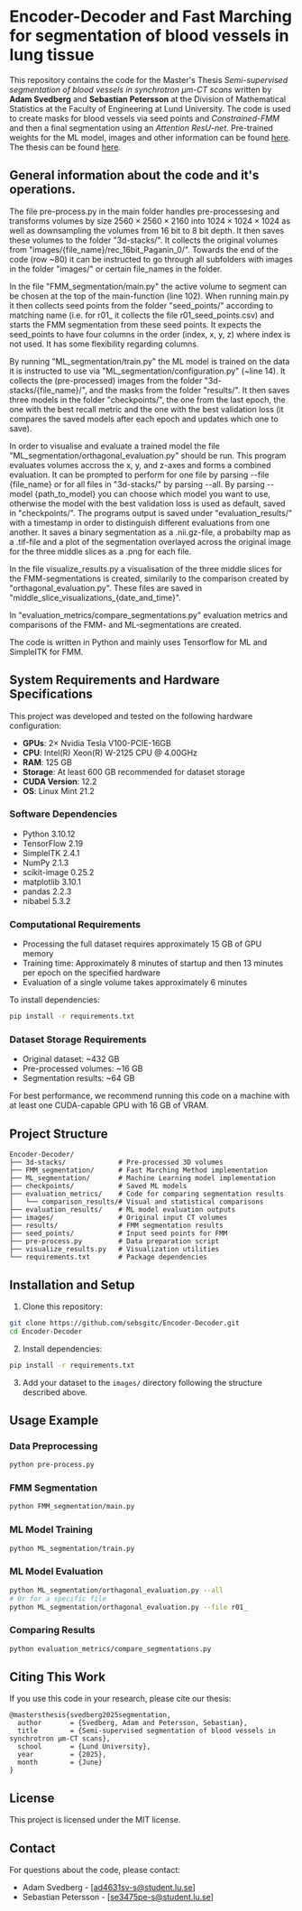 # Encoder-Decoder and Fast Marching for segmentation of blood vessels in lung tissue
This repository contains the code for the Master's Thesis *Semi-supervised segmentation of blood vessels in synchrotron μm-CT scans* written by **Adam Svedberg** and **Sebastian Petersson** at the Division of Mathematical Statistics at the Faculty of Engineering at Lund University. The code is used to create masks for blood vessels via seed points and *Constrained-FMM* and then a final segmentation using an *Attention ResU-net*. Pre-trained weights for the ML model, images and other information can be found [here](https://lu.app.box.com/s/k4edvjzz4in6whlj4naakw5fbiglo1kw). The thesis can be found [here](https://lup.lub.lu.se/student-papers/search/publication?q=%22svedberg%22%20and%20%22petersson%22).

## General information about the code and it's operations.

The file pre-process.py in the main folder handles pre-processesing and transforms volumes by size $2560 \times 2560 \times 2160$ into $1024 \times 1024 \times 1024$ as well as downsampling the volumes from 16 bit to 8 bit depth. It then saves these volumes to the folder "3d-stacks/". It collects the original volumes from "images/{file_name}/rec_16bit_Paganin_0/". Towards the end of the code (row ~80) it can be instructed to go through all subfolders with images in the folder "images/" or certain file_names in the folder.

In the file "FMM_segmentation/main.py" the active volume to segment can be chosen at the top of the main-function (line 102). When running main.py it then collects seed points from the folder "seed_points/" according to matching name (i.e. for r01_ it collects the file r01_seed_points.csv) and starts the FMM segmentation from these seed points. It expects the seed_points to have four columns in the order (index, x, y, z) where index is not used. It has some flexibility regarding columns. 

By running "ML_segmentation/train.py" the ML model is trained on the data it is instructed to use via "ML_segmentation/configuration.py" (~line 14). It collects the (pre-processed) images from the folder "3d-stacks/{file_name}/", and the masks from the folder "results/". It then saves three models in the folder "checkpoints/", the one from the last epoch, the one with the best recall metric and the one with the best validation loss (it compares the saved models after each epoch and updates which one to save). 

In order to visualise and evaluate a trained model the file "ML_segmentation/orthagonal_evaluation.py" should be run. This program evaluates volumes accross the x, y, and z-axes and forms a combined evaluation. It can be prompted to perform for one file by parsing --file {file_name} or for all files in "3d-stacks/" by parsing --all. By parsing --model {path_to_model} you can choose which model you want to use, otherwise the model with the best validation loss is used as default, saved in "checkpoints/". The programs output is saved under "evaluation_results/" with a timestamp in order to distinguish different evaluations from one another. It saves a binary segmentation as a .nii.gz-file, a probabilty map as a .tif-file and a plot of the segmentation overlayed across the original image for the three middle slices as a .png for each file.

In the file visualize_results.py a visualisation of the three middle slices for the FMM-segmentations is created, similarily to the comparison created by "orthagonal_evaluation.py". These files are saved in "middle_slice_visualizations_{date_and_time}".

In "evaluation_metrics/compare_segmentations.py" evaluation metrics and comparisons of the FMM- and ML-segmentations are created.

The code is written in Python and mainly uses Tensorflow for ML and SimpleITK for FMM.

## System Requirements and Hardware Specifications

This project was developed and tested on the following hardware configuration:
- **GPUs**: 2× Nvidia Tesla V100-PCIE-16GB
- **CPU**: Intel(R) Xeon(R) W-2125 CPU @ 4.00GHz
- **RAM**: 125 GB 
- **Storage**: At least 600 GB recommended for dataset storage
- **CUDA Version**: 12.2 
- **OS**: Linux Mint 21.2

### Software Dependencies
- Python        3.10.12
- TensorFlow    2.19
- SimpleITK     2.4.1
- NumPy         2.1.3
- scikit-image  0.25.2
- matplotlib    3.10.1
- pandas        2.2.3
- nibabel       5.3.2

### Computational Requirements
- Processing the full dataset requires approximately 15 GB of GPU memory
- Training time: Approximately 8 minutes of startup and then 13 minutes per epoch on the specified hardware
- Evaluation of a single volume takes approximately 6 minutes

To install dependencies:
```bash
pip install -r requirements.txt
```

### Dataset Storage Requirements
- Original dataset: ~432 GB
- Pre-processed volumes: ~16 GB
- Segmentation results: ~64 GB

For best performance, we recommend running this code on a machine with at least one CUDA-capable GPU with 16 GB of VRAM.

## Project Structure

```
Encoder-Decoder/
├── 3d-stacks/             # Pre-processed 3D volumes
├── FMM_segmentation/      # Fast Marching Method implementation
├── ML_segmentation/       # Machine Learning model implementation
├── checkpoints/           # Saved ML models
├── evaluation_metrics/    # Code for comparing segmentation results
│   └── comparison_results/# Visual and statistical comparisons
├── evaluation_results/    # ML model evaluation outputs
├── images/                # Original input CT volumes
├── results/               # FMM segmentation results
├── seed_points/           # Input seed points for FMM
├── pre-process.py         # Data preparation script
├── visualize_results.py   # Visualization utilities
└── requirements.txt       # Package dependencies
```

## Installation and Setup

1. Clone this repository:
```bash
git clone https://github.com/sebsgitc/Encoder-Decoder.git
cd Encoder-Decoder
```

2. Install dependencies:
```bash
pip install -r requirements.txt
```

3. Add your dataset to the `images/` directory following the structure described above.

## Usage Example

### Data Preprocessing
```bash
python pre-process.py
```

### FMM Segmentation
```bash
python FMM_segmentation/main.py
```

### ML Model Training
```bash
python ML_segmentation/train.py
```

### ML Model Evaluation
```bash
python ML_segmentation/orthagonal_evaluation.py --all
# Or for a specific file
python ML_segmentation/orthagonal_evaluation.py --file r01_
```

### Comparing Results
```bash
python evaluation_metrics/compare_segmentations.py
```

## Citing This Work

If you use this code in your research, please cite our thesis:

```
@mastersthesis{svedberg2025segmentation,
  author       = {Svedberg, Adam and Petersson, Sebastian},
  title        = {Semi-supervised segmentation of blood vessels in synchrotron μm-CT scans},
  school       = {Lund University},
  year         = {2025},
  month        = {June}
}
```

## License

This project is licensed under the MIT license.

## Contact

For questions about the code, please contact:
- Adam Svedberg - [ad4631sv-s@student.lu.se]
- Sebastian Petersson - [se3475pe-s@student.lu.se]